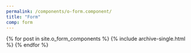 ```yaml
---
permalink: /components/o-form.component/
title: "Form"
comp: form
---
```


{% for post in site.o_form_components %}
  {% include archive-single.html %}
{% endfor %}